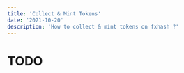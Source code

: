 ```yaml
---
title: 'Collect & Mint Tokens'
date: '2021-10-20'
description: 'How to collect & mint tokens on fxhash ?'
---
```


# TODO
